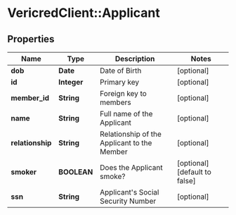 # VericredClient::Applicant

## Properties
Name | Type | Description | Notes
------------ | ------------- | ------------- | -------------
**dob** | **Date** | Date of Birth | [optional] 
**id** | **Integer** | Primary key | [optional] 
**member_id** | **String** | Foreign key to members | [optional] 
**name** | **String** | Full name of the Applicant | [optional] 
**relationship** | **String** | Relationship of the Applicant to the Member | [optional] 
**smoker** | **BOOLEAN** | Does the Applicant smoke? | [optional] [default to false]
**ssn** | **String** | Applicant&#39;s Social Security Number | [optional] 


